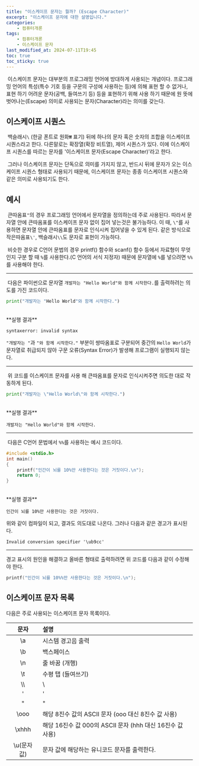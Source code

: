 ```yaml
---
title: "이스케이프 문자는 뭘까? (Escape Character)"
excerpt: "이스케이프 문자에 대한 설명입니다."
categories:
    - 컴퓨터개론
tags:
    - 컴퓨터개론
    - 이스케이프 문자
last_modified_at: 2024-07-11T19:45
toc: true
toc_sticky: true
---
```


&nbsp;이스케이프 문자는 대부분의 프로그래밍 언어에 방대하게 사용되는 개념이다. 프로그래밍 언어의 특성(특수 기호 등을 구문의 구성에 사용하는 등)에 의해 표현 할 수 없거나, 표현 하기 어려운 문자(공백, 들여쓰기 등) 등을 표현하기 위해 사용 하기 때문에 원 뜻에 벗어나는(Escape) 의미로 사용되는 문자(Character)라는 의미를 갖는다.

## 이스케이프 시퀀스

&nbsp;백슬래시`\` (한글 폰트로 원화`₩` 표기) 뒤에 하나의 문자 혹은 숫자의 조합을 이스케이프 시퀀스라고 한다. 다른말로는 확장열(확장 비트열), 제어 시퀀스가 있다.
이에 이스케이프 시퀀스를 따르는 문자를 '이스케이프 문자(Escape Character)'라고 한다.

&nbsp;그러나 이스케이프 문자는 단독으로 의미를 가지지 않고, 반드시 뒤에 문자가 오는 이스케이프 시퀀스 형태로 사용되기 때문에, 이스케이프 문자는 종종 이스케이프 시퀀스와 같은 의미로 사용되기도 한다.

## 예시

&nbsp;큰따옴표`"`의 경우 프로그래밍 언어에서 문자열을 정의하는데 주로 사용된다. 따라서 문자열 안에 큰따옴표를 이스케이프 문자 없이 집어 넣는것은 불가능하다. 이 때, `\"`를 사용하면 문자열 안에 큰따옴표를 문자로 인식시켜 집어넣을 수 있게 된다. 같은 방식으로 작은따옴표`\'`, 백슬래시`\\`도 문자로 표현이 가능하다.

&nbsp;비슷한 경우로 C언어 문법의 경우 printf() 함수와 scanf() 함수 등에서 자료형이 무엇인지 구분 할 때 `%`를 사용한다.(C 언어의 서식 지정자) 때문에 문자열에 `%`를 넣으려면 `%%`를 사용해야 한다.

* * *

&nbsp;다음은 파이썬으로 문자열 `개발자는 "Hello World"와 함께 시작한다.`를 출력하려는 의도를 가진 코드이다.

```python
print("개발자는 "Hello World"와 함께 시작한다.")
```
<br>
**실행 결과**

`syntaxerror: invalid syntax`

`"개발자는 "`과 `"와 함께 시작한다."` 부분이 쌍따옴표로 구분되어 중간의 `Hello World`가 문자열로 취급되지 않아 구문 오류(Syntax Error)가 발생해 프로그램이 실행되지 않는다.

* * * 

&nbsp;위 코드를 이스케이프 문자를 사용 해 큰따옴표를 문자로 인식시켜주면 의도한 대로 작동하게 된다.

```python
print("개발자는 \"Hello World\"와 함께 시작한다.")
```
<br>
**실행 결과**

`개발자는 "Hello World"와 함께 시작한다.`

* * *

&nbsp;다음은 C언어 문법에서 `%%`를 사용하는 예시 코드이다.

```c
#include <stdio.h>
int main()
{
    printf("인간이 뇌를 10%만 사용한다는 것은 거짓이다.\n");
    return 0;
}
```
<br>
**실행 결과**

`인간이 뇌를 10%만 사용한다는 것은 거짓이다.`

위와 같이 컴파일이 되고, 결과도 의도대로 나온다. 그러나 다음과 같은 경고가 표시된다.

`Invalid conversion specifier '\ub9cc'`

* * *

경고 표시의 원인을 해결하고 올바른 형태로 출력하려면 위 코드를 다음과 같이 수정해야 한다.
```c
printf("인간이 뇌를 10%%만 사용한다는 것은 거짓이다.\n");
```

## 이스케이프 문자 목록

다음은 주로 사용되는 이스케이프 문자 목록이다.

|문자|설명|
|:---:|:---|
|\a|시스템 경고음 출력|
|\b|백스페이스|
|\n|줄 바꿈 (개행)|
|\t|수평 탭 (들여쓰기)|
| \\\\ | \ |
|\'|'|
|\"|"|
|\ooo|해당 8진수 값의 ASCII 문자 (ooo 대신 8진수 값 사용)|
|\xhhh|해당 16진수 값 000의 ASCII 문자 (hhh 대신 16진수 값 사용)|
|\u(문자 값)|문자 값에 해당하는 유니코드 문자를 출력한다.|